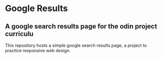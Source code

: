 # Google Results

## A google search results page for the odin project curriculu

This repository hosts a simple google search results page, a project to practice responsive web design.

